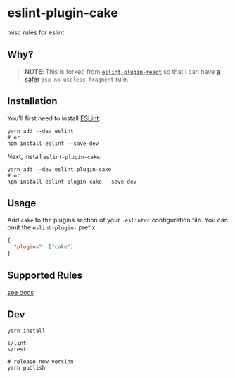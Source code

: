 # eslint-plugin-cake

misc rules for eslint

## Why?

> **NOTE**: This is forked from
> [`eslint-plugin-react`](https://github.com/yannickcr/eslint-plugin-react) so
> that I can have [a safer](https://github.com/yannickcr/eslint-plugin-react/pull/2967) `jsx-no-useless-fragment` rule.

## Installation

You'll first need to install [ESLint](http://eslint.org):

```shell
yarn add --dev eslint
# or
npm install eslint --save-dev
```

Next, install `eslint-plugin-cake`:

```shell
yarn add --dev eslint-plugin-cake
# or
npm install eslint-plugin-cake --save-dev
```

## Usage

Add `cake` to the plugins section of your `.eslintrc` configuration file. You can omit the `eslint-plugin-` prefix:

```json
{
  "plugins": ["cake"]
}
```

## Supported Rules

[see docs](./docs/rules)

## Dev

```shell
yarn install

s/lint
s/test

# release new version
yarn publish
```
